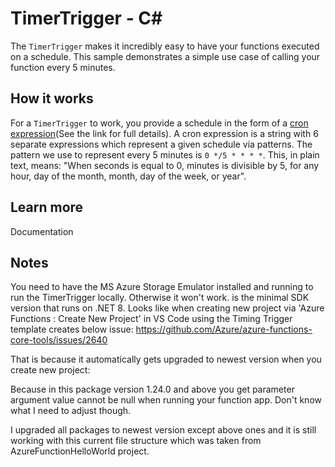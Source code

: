# TimerTrigger - C<span>#</span>

The `TimerTrigger` makes it incredibly easy to have your functions executed on a schedule. This sample demonstrates a simple use case of calling your function every 5 minutes.

## How it works

For a `TimerTrigger` to work, you provide a schedule in the form of a [cron expression](https://en.wikipedia.org/wiki/Cron#CRON_expression)(See the link for full details). A cron expression is a string with 6 separate expressions which represent a given schedule via patterns. The pattern we use to represent every 5 minutes is `0 */5 * * * *`. This, in plain text, means: "When seconds is equal to 0, minutes is divisible by 5, for any hour, day of the month, month, day of the week, or year".

## Learn more

<TODO> Documentation

## Notes ##

You need to have the MS Azure Storage Emulator installed and running to run the TimerTrigger locally. Otherwise it won't work.
<PackageReference Include="Microsoft.Azure.Functions.Worker.Sdk" Version="1.11.0" /> is the minimal SDK version that runs on .NET 8.
Looks like when creating new project via 'Azure Functions :  Create New Project' in VS Code using the Timing Trigger template creates below issue:
https://github.com/Azure/azure-functions-core-tools/issues/2640

That is because it automatically gets upgraded to newest version when you create new project:

<PackageReference Include="Microsoft.Azure.Functions.Worker" Version="2.0.0" />

Because in this package version 1.24.0 and above you get parameter argument value cannot be null when running your function app. Don't know what I need to adjust though.

I upgraded all packages to newest version except above ones and it is still working with this current file structure which was taken from AzureFunctionHelloWorld project.